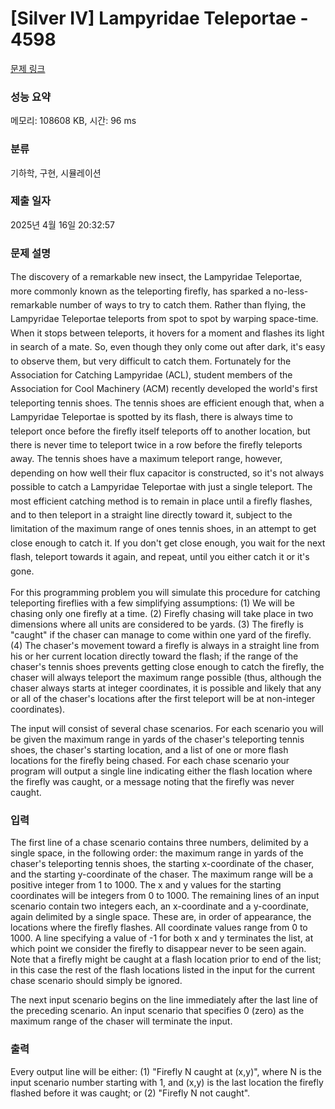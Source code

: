 # [Silver IV] Lampyridae Teleportae - 4598 

[문제 링크](https://www.acmicpc.net/problem/4598) 

### 성능 요약

메모리: 108608 KB, 시간: 96 ms

### 분류

기하학, 구현, 시뮬레이션

### 제출 일자

2025년 4월 16일 20:32:57

### 문제 설명

<p><span style="line-height:1.6em">The discovery of a remarkable new insect, the Lampyridae Teleportae, more commonly known as the teleporting firefly, has sparked a no-less-remarkable number of ways to try to catch them. Rather than flying, the Lampyridae Teleportae teleports from spot to spot by warping space-time. When it stops between teleports, it hovers for a moment and flashes its light in search of a mate. So, even though they only come out after dark, it's easy to observe them, but very difficult to catch them. Fortunately for the Association for Catching Lampyridae (ACL), student members of the Association for Cool Machinery (ACM) recently developed the world's first teleporting tennis shoes. The tennis shoes are efficient enough that, when a Lampyridae Teleportae is spotted by its flash, there is always time to teleport once before the firefly itself teleports off to another location, but there is never time to teleport twice in a row before the firefly teleports away. The tennis shoes have a maximum teleport range, however, depending on how well their flux capacitor is constructed, so it's not always possible to catch a Lampyridae Teleportae with just a single teleport. The most efficient catching method is to remain in place until a firefly flashes, and to then teleport in a straight line directly toward it, subject to the limitation of the maximum range of ones tennis shoes, in an attempt to get close enough to catch it. If you don't get close enough, you wait for the next flash, teleport towards it again, and repeat, until you either catch it or it's gone.</span></p>

<p>For this programming problem you will simulate this procedure for catching teleporting fireflies with a few simplifying assumptions: (1) We will be chasing only one firefly at a time. (2) Firefly chasing will take place in two dimensions where all units are considered to be yards. (3) The firefly is "caught" if the chaser can manage to come within one yard of the firefly. (4) The chaser's movement toward a firefly is always in a straight line from his or her current location directly toward the flash; if the range of the chaser's tennis shoes prevents getting close enough to catch the firefly, the chaser will always teleport the maximum range possible (thus, although the chaser always starts at integer coordinates, it is possible and likely that any or all of the chaser's locations after the first teleport will be at non-integer coordinates).</p>

<p>The input will consist of several chase scenarios. For each scenario you will be given the maximum range in yards of the chaser's teleporting tennis shoes, the chaser's starting location, and a list of one or more flash locations for the firefly being chased. For each chase scenario your program will output a single line indicating either the flash location where the firefly was caught, or a message noting that the firefly was never caught.</p>

### 입력 

 <p>The first line of a chase scenario contains three numbers, delimited by a single space, in the following order: the maximum range in yards of the chaser's teleporting tennis shoes, the starting x-coordinate of the chaser, and the starting y-coordinate of the chaser. The maximum range will be a positive integer from 1 to 1000. The x and y values for the starting coordinates will be integers from 0 to 1000. The remaining lines of an input scenario contain two integers each, an x-coordinate and a y-coordinate, again delimited by a single space. These are, in order of appearance, the locations where the firefly flashes. All coordinate values range from 0 to 1000. A line specifying a value of -1 for both x and y terminates the list, at which point we consider the firefly to disappear never to be seen again. Note that a firefly might be caught at a flash location prior to end of the list; in this case the rest of the flash locations listed in the input for the current chase scenario should simply be ignored.</p>

<p>The next input scenario begins on the line immediately after the last line of the preceding scenario. An input scenario that specifies 0 (zero) as the maximum range of the chaser will terminate the input.</p>

### 출력 

 <p>Every output line will be either: (1) "Firefly N caught at (x,y)", where N is the input scenario number starting with 1, and (x,y) is the last location the firefly flashed before it was caught; or (2) "Firefly N not caught".</p>

